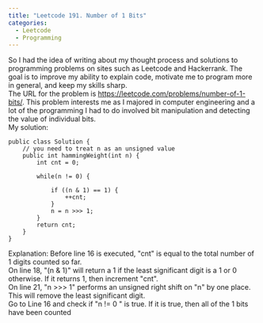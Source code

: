 ```yaml
---
title: "Leetcode 191. Number of 1 Bits"
categories:
  - Leetcode
  - Programming
---
```

So I had the idea of writing about my thought process and solutions to programming problems on sites such as Leetcode and Hackerrank. The goal is to improve my ability to explain code, motivate me to program more in general, and keep my skills sharp.  
The URL for the problem is https://leetcode.com/problems/number-of-1-bits/. This problem interests me as I majored in computer engineering and a lot of the programming I had to do involved bit manipulation and detecting the value of individual bits.  
My solution:
```
public class Solution {
    // you need to treat n as an unsigned value
    public int hammingWeight(int n) {
        int cnt = 0;
        
        while(n != 0) {

            if ((n & 1) == 1) {  
                ++cnt;
            }
            n = n >>> 1;
        }
        return cnt;
    }
}
```
Explanation:
Before line 16 is executed, "cnt" is equal to the total number of 1 digits counted so far.  
On line 18, "(n & 1)" will return a 1 if the least significant digit is a 1 or 0 otherwise.  If it returns 1, then increment "cnt".  
On line 21, "n >>> 1" performs an unsigned right shift on "n" by one place. This will remove the least significant digit.  
Go to Line 16 and check if "n != 0 " is true. If it is true, then all of the 1 bits have been counted


